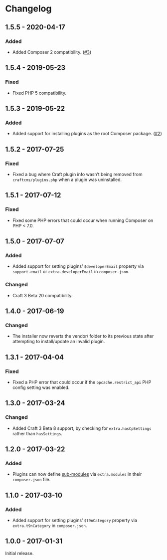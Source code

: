 # Changelog

## 1.5.5 - 2020-04-17

### Added
- Added Composer 2 compatibility. ([#3](https://github.com/craftcms/plugin-installer/issues/3))

## 1.5.4 - 2019-05-23

### Fixed
- Fixed PHP 5 compatibility.

## 1.5.3 - 2019-05-22

### Added
- Added support for installing plugins as the root Composer package. ([#2](https://github.com/craftcms/plugin-installer/pull/2))

## 1.5.2 - 2017-07-25

### Fixed
- Fixed a bug where Craft plugin info wasn’t being removed from `craftcms/plugins.php` when a plugin was uninstalled. 

## 1.5.1 - 2017-07-12

### Fixed
- Fixed some PHP errors that could occur when running Composer on PHP < 7.0.

## 1.5.0 - 2017-07-07

### Added
- Added support for setting plugins’ `$developerEmail` property via `support.email` or `extra.developerEmail` in `composer.json`.

### Changed
- Craft 3 Beta 20 compatibility.

## 1.4.0 - 2017-06-19

### Changed
- The installer now reverts the vendor/ folder to its previous state after attempting to install/update an invalid plugin.

## 1.3.1 - 2017-04-04

### Fixed
- Fixed a PHP error that could occur if the `opcache.restrict_api` PHP config setting was enabled.

## 1.3.0 - 2017-03-24

### Changed
- Added Craft 3 Beta 8 support, by checking for `extra.hasCpSettings` rather than `hasSettings`.

## 1.2.0 - 2017-03-22

### Added
- Plugins can now define [sub-modules](http://www.yiiframework.com/doc-2.0/guide-structure-modules.html) via `extra.modules` in their `composer.json` file.

## 1.1.0 - 2017-03-10

### Added
- Added support for setting plugins’ `$t9nCategory` property via `extra.t9nCategory` in `composer.json`.

## 1.0.0 - 2017-01-31

Initial release.
